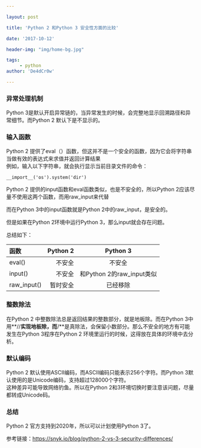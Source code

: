 ```yaml
---

layout: post

title: 'Python 2 和Python 3 安全性方面的比较'

date: '2017-10-12'

header-img: "img/home-bg.jpg"

tags:
     - python  
author: 'De4dCr0w'

---
```



###  异常处理机制

Python 3是默认开启异常链的，当异常发生的时候，会完整地显示回溯路径和异常细节。而Python 2 默认下是不显示的。

### 输入函数

Python 2 提供了eval（）函数，但这并不是一个安全的函数，因为它会将字符串当做有效的表达式来求值并返回计算结果  
例如，输入以下字符串，就会执行显示当前目录文件的命令：
```
__import__('os').system('dir')
```
Python 2 提供的input函数和eval函数类似，也是不安全的，所以Python 2应该尽量不使用这两个函数，而用raw_input来代替

而在Python 3中的input函数就是Python 2中的raw_input，是安全的。

但是如果在Python 2环境中运行Python 3，那么input就会存在问题。

总结如下：

| 函数      |    Python 2 | Python 3  |
| :-------- | --------:| :--: |
| eval()    | 不安全 |  不安全   |
| input()    |  不安全 |  和Python 2的raw_input类似 |
| raw_input()    |    暂时安全 | 已经移除 |

### 整数除法

在Python 2 中整数除法总是返回结果的整数部分，就是地板除。而在Python 3中用**//**实现地板除，而**/**是真除法，会保留小数部分。那么不安全的地方有可能发生在Python 3程序在Python 2 环境里运行的时候，这得放在具体的环境中去分析。

### 默认编码

Python 2 默认使用ASCII编码，而ASCII编码只能表示256个字符。而Python 3默认使用的是Unicode编码，支持超过128000个字符。  
这种差异可能导致网络钓鱼。所以在Python 2和3环境切换时要注意该问题，尽量都转成Unicode码。


### 总结
Python 2 官方支持到2020年，所以可以计划使用Python 3了。

参考链接：https://snyk.io/blog/python-2-vs-3-security-differences/ 